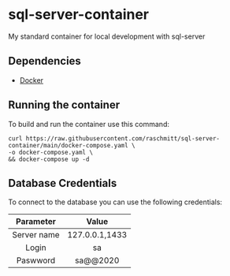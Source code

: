 # sql-server-container
My standard container for local development with sql-server

## Dependencies 

- [Docker](https://docs.docker.com/get-docker/)

## Running the container

To build and run the container use this command:

```
curl https://raw.githubusercontent.com/raschmitt/sql-server-container/main/docker-compose.yaml \
-o docker-compose.yaml \
&& docker-compose up -d
```


## Database Credentials

To connect to the database you can use the following credentials:

| Parameter | Value |
| :---: | :---: |
| Server name | 127.0.0.1,1433 |
| Login | sa |
| Paswword | sa@@2020 |

